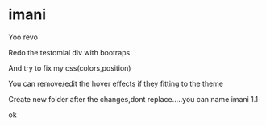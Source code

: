 # imani
Yoo revo 

Redo the testomial div with bootraps  

And try to fix my css(colors,position)   

You can remove/edit the hover effects if they fitting to the theme   

Create new folder after the changes,dont replace.....you can name imani 1.1

ok
